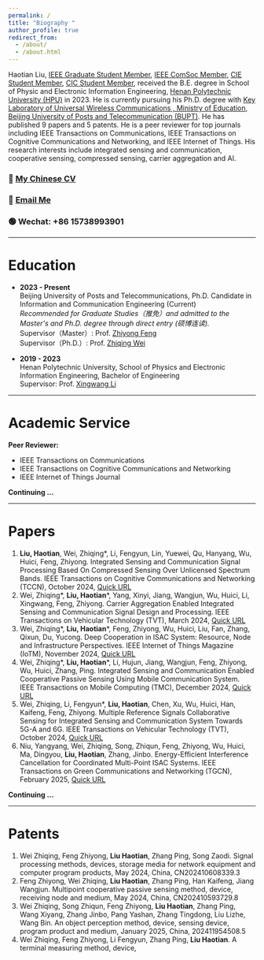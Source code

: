 ```yaml
---
permalink: /
title: "Biography "
author_profile: true
redirect_from: 
  - /about/
  - /about.html
---
```


Haotian Liu, [IEEE Graduate Student Member](https://www.ieee.org/membership/index.html), [IEEE ComSoc Member](https://www.comsoc.org/), [CIE Student Member](https://www.cie.org.cn/), [CIC Student Member](https://www.china-cic.cn/), received the B.E. degree in School of Physic and Electronic Information Engineering, [Henan Polytechnic University (HPU)](https://www.hpu.edu.cn/) in 2023. He is currently pursuing his Ph.D. degree with [Key Laboratory of Universal Wireless Communications , Ministry of Education](https://mekluwc.bupt.edu.cn/index.htm), [Beijing University of Posts and Telecommunication (BUPT)](https://www.bupt.edu.cn/). He has published 9 papers and 5 patents. He is a peer reviewer for top journals including IEEE Transactions on Communications, IEEE Transactions on Cognitive Communications and Networking, and IEEE Internet of Things. His research interests include integrated sensing and communication, cooperative sensing, compressed sensing, carrier aggregation and AI.

### 🔗 **[My Chinese CV](https://www.scholat.com/haotianliubupt)**  
### 📧 **[Email Me](mailto:haotian_liu@bupt.edu.cn)**  
### 🟢 **Wechat**: +86 15738993901

---

Education
======
- **2023 - Present**  
  Beijing University of Posts and Telecommunications, Ph.D. Candidate in Information and Communication Engineering (Current)  
  *Recommended for Graduate Studies（推免）and admitted to the Master's and Ph.D. degree through direct entry (硕博连读).*  
  Supervisor（Master）: Prof. [Zhiyong Feng](https://sice.bupt.edu.cn/info/1010/1648.htm)<br>
  Supervisor（Ph.D.）: Prof. [Zhiqing Wei](https://teacher.bupt.edu.cn/weizhiqing/zh_CN/index.htm)

- **2019 - 2023**  
  Henan Polytechnic University, School of Physics and Electronic Information Engineering, Bachelor of Engineering  
  Supervisor: Prof. [Xingwang Li](https://wdxy.hpu.edu.cn/info/1078/1919.htm)

---

Academic Service
======
**Peer Reviewer:**  
- IEEE Transactions on Communications  
- IEEE Transactions on Cognitive Communications and Networking  
- IEEE Internet of Things Journal

**Continuing ...**

---

Papers
======
1. **Liu, Haotian**, Wei, Zhiqing*, Li, Fengyun, Lin, Yuewei, Qu, Hanyang, Wu, Huici, Feng, Zhiyong. Integrated Sensing and Communication Signal Processing Based On Compressed Sensing Over Unlicensed Spectrum Bands. IEEE Transactions on Cognitive Communications and Networking (TCCN), October 2024, [Quick URL](https://ieeexplore.ieee.org/document/10505886)
2. Wei, Zhiqing*, **Liu, Haotian**\*, Yang, Xinyi, Jiang, Wangjun, Wu, Huici, Li, Xingwang, Feng, Zhiyong. Carrier Aggregation Enabled Integrated Sensing and Communication Signal Design and Processing. IEEE Transactions on Vehicular Technology (TVT), March 2024, [Quick URL](https://ieeexplore.ieee.org/document/10285442)
3. Wei, Zhiqing*, **Liu, Haotian**\*, Feng, Zhiyong, Wu, Huici, Liu, Fan, Zhang, Qixun, Du, Yucong. Deep Cooperation in ISAC System: Resource, Node and Infrastructure Perspectives. IEEE Internet of Things Magazine (IoTM), November 2024, [Quick URL](https://ieeexplore.ieee.org/document/10614082)
4. Wei, Zhiqing*, **Liu, Haotian**\*, Li, Hujun, Jiang, Wangjun, Feng, Zhiyong, Wu, Huici, Zhang, Ping. Integrated Sensing and Communication Enabled Cooperative Passive Sensing Using Mobile Communication System. IEEE Transactions on Mobile Computing (TMC), December 2024, [Quick URL](https://ieeexplore.ieee.org/document/10787076)
5. Wei, Zhiqing, Li, Fengyun*, **Liu, Haotian**, Chen, Xu, Wu, Huici, Han, Kaifeng, Feng, Zhiyong. Multiple Reference Signals Collaborative Sensing for Integrated Sensing and Communication System Towards 5G-A and 6G.  IEEE Transactions on Vehicular Technology (TVT), October 2024, [Quick URL](https://ieeexplore.ieee.org/document/10561589)
6. Niu, Yangyang, Wei, Zhiqing, Song, Zhiqun, Feng, Zhiyong, Wu, Huici, Ma, Dingyou, **Liu, Haotian**, Zhang, Jinbo. Energy-Efficient Interference Cancellation for Coordinated Multi-Point ISAC Systems. IEEE Transactions on Green Communications and Networking (TGCN), February 2025, [Quick URL](https://ieeexplore.ieee.org/document/10891455)

**Continuing ...**

---

Patents
======
1. Wei Zhiqing, Feng Zhiyong, **Liu Haotian**, Zhang Ping, Song Zaodi. Signal processing methods, devices, storage media for network equipment and computer program products, May 2024, China, CN202410608339.3
2. Feng Zhiyong, Wei Zhiqing, **Liu Haotian**, Zhang Ping, Han Kaifeng, Jiang Wangjun. Multipoint cooperative passive sensing method, device, receiving node and medium, May 2024, China, CN202410593729.8
3. Wei Zhiqing, Song Zhiqun, Feng Zhiyong, **Liu Haotian**, Zhang Ping, Wang Xiyang, Zhang Jinbo, Pang Yashan, Zhang Tingdong, Liu Lizhe, Wang Bin. An object perception method, device, sensing device, program product and medium, January 2025, China, 202411954508.5
4. Wei Zhiqing, Feng Zhiyong, Li Fengyun, Zhang Ping, **Liu Haotian**. A terminal measuring method, device, 
